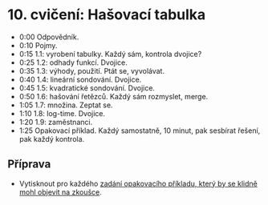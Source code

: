 # 10. cvičení: Hašovací tabulka

* 0:00 Odpovědník.
* 0:10 Pojmy.
* 0:15 1.1: vyrobení tabulky. Každý sám, kontrola dvojice?
* 0:25 1.2: odhady funkcí. Dvojice.
* 0:35 1.3: výhody, použití. Ptát se, vyvolávat.
* 0:40 1.4: lineární sondování. Dvojice.
* 0:45 1.5: kvadratické sondování. Dvojice.
* 0:50 1.6: hašování řetězců. Každý sám rozmyslet, merge.
* 1:05 1.7: množina. Zeptat se.
* 1:10 1.8: log-time. Dvojice.
* 1:20 1.9: zaměstnanci.
* 1:25 Opakovací příklad. Každý samostatně, 10 minut, pak sesbírat řešení,
       pak každý kontrola.

## Příprava

* Vytisknout pro každého [zadání opakovacího příkladu, který by se klidně mohl
  objevit na zkoušce](../aktivity/cv10/exam).
